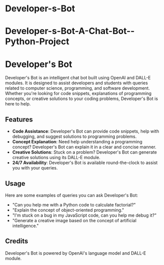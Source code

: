 # Developer-s-Bot
# Developer-s-Bot-A-Chat-Bot--Python-Project
# Developer's Bot

Developer's Bot is an intelligent chat bot built using OpenAI and DALL-E modules. It is designed to assist developers and students with queries related to computer science, programming, and software development. Whether you're looking for code snippets, explanations of programming concepts, or creative solutions to your coding problems, Developer's Bot is here to help.

## Features

- **Code Assistance**: Developer's Bot can provide code snippets, help with debugging, and suggest solutions to programming problems.
- **Concept Explanation**: Need help understanding a programming concept? Developer's Bot can explain it in a clear and concise manner.
- **Creative Solutions**: Stuck on a problem? Developer's Bot can generate creative solutions using its DALL-E module.
- **24/7 Availability**: Developer's Bot is available round-the-clock to assist you with your queries.

## Usage

Here are some examples of queries you can ask Developer's Bot:

- "Can you help me with a Python code to calculate factorial?"
- "Explain the concept of object-oriented programming."
- "I'm stuck on a bug in my JavaScript code, can you help me debug it?"
- "Generate a creative image based on the concept of artificial intelligence."

## Credits

Developer's Bot is powered by OpenAI's language model and DALL-E module.
